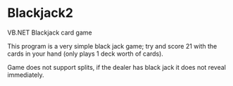 # Blackjack2
VB.NET Blackjack card game

This program is a very simple black jack game; try and score 21 with the cards in your hand (only plays 1 deck worth of cards).

Game does not support splits, if the dealer has black jack it does not reveal immediately.
